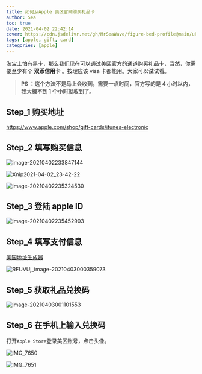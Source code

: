 ```yaml
---
title: 如何从Apple 美区官网购买礼品卡
author: Sea
toc: true
date: 2021-04-02 22:42:14
cover: https://cdn.jsdelivr.net/gh/MrSeaWave/figure-bed-profile@main/uPic/2021/5iR0ii_apple-gift-cards-landing-202006.jpeg
tags: [apple, gift, card]
categories: [apple]
---
```


淘宝上怕有黑卡，那么我们现在可以通过美区官方的通道购买礼品卡，当然，你需要至少有个 **双币信用卡** 。按理应该 visa 卡都能用。大家可以试试看。

> **PS ：这个方法不是马上会收到，需要一点时间，官方写的是 4 小时以内，我大概不到 1 个小时就收到了。**

<!--more-->

## Step_1 购买地址

https://www.apple.com/shop/gift-cards/itunes-electronic

## Step_2 填写购买信息

![image-20210402233847144](https://cdn.jsdelivr.net/gh/MrSeaWave/figure-bed-profile@main/uPic/2021/wchXZK_image-20210402233847144.png)

![Xnip2021-04-02_23-42-22](https://cdn.jsdelivr.net/gh/MrSeaWave/figure-bed-profile@main/uPic/2021/IRNiH5_Xnip2021-04-02_23-42-22.jpg)

![image-20210402235324530](https://cdn.jsdelivr.net/gh/MrSeaWave/figure-bed-profile@main/uPic/2021/bx3pTS_image-20210402235324530.png)

## Step_3 登陆 apple ID

![image-20210402235452903](https://cdn.jsdelivr.net/gh/MrSeaWave/figure-bed-profile@main/uPic/2021/Bm13N2_image-20210402235452903.png)

## Step_4 填写支付信息

[美国地址生成器](https://www.meiguodizhi.com/)

![RFUVUj_image-20210403000359073](https://cdn.jsdelivr.net/gh/MrSeaWave/figure-bed-profile@main/uPic/2021/HcrZmT_RFUVUj_image-20210403000359073.png)

## Step_5 获取礼品兑换码

![image-20210403001101553](https://cdn.jsdelivr.net/gh/MrSeaWave/figure-bed-profile@main/uPic/2021/QsEbf1_image-20210403001101553.png)

## Step_6 在手机上输入兑换码

打开`Apple Store`登录美区账号，点击头像。

![IMG_7650](/Users/genghailang/Downloads/IMG_7650.PNG)

![IMG_7651](https://cdn.jsdelivr.net/gh/MrSeaWave/figure-bed-profile@main/uPic/2021/ACBtji_IMG_7651.PNG)
